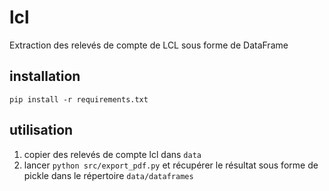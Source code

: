 # lcl
Extraction des relevés de compte de LCL sous forme de DataFrame

## installation

`pip install -r requirements.txt`

## utilisation

1. copier des relevés de compte lcl dans `data`
2. lancer `python src/export_pdf.py` et récupérer le résultat sous forme de pickle dans le répertoire `data/dataframes`
